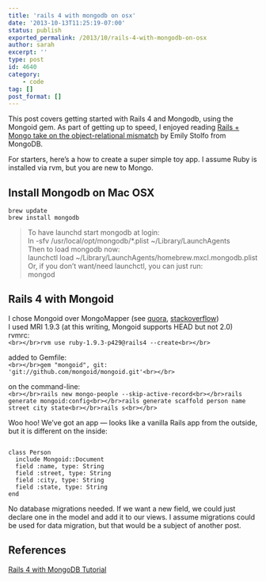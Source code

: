```yaml
---
title: 'rails 4 with mongodb on osx'
date: '2013-10-13T11:25:19-07:00'
status: publish
exported_permalink: /2013/10/rails-4-with-mongodb-on-osx
author: sarah
excerpt: ''
type: post
id: 4640
category:
    - code
tag: []
post_format: []
---
```

This post covers getting started with Rails 4 and Mongodb, using the Mongoid gem. As part of getting up to speed, I enjoyed reading [Rails + Mongo take on the object-relational mismatch](http://blog.mongodb.org/post/53271876885/ruby-rails-mongodb-and-the-object-relational-mismatch) by Emily Stolfo from MongoDB.

For starters, here’s a how to create a super simple toy app. I assume Ruby is installed via rvm, but you are new to Mongo.

Install Mongodb on Mac OSX
--------------------------

```
brew update
brew install mongodb
```

> To have launchd start mongodb at login:  
> ln -sfv /usr/local/opt/mongodb/\*.plist ~/Library/LaunchAgents  
> Then to load mongodb now:  
> launchctl load ~/Library/LaunchAgents/homebrew.mxcl.mongodb.plist  
> Or, if you don’t want/need launchctl, you can just run:  
> mongod

Rails 4 with Mongoid
--------------------

I chose Mongoid over MongoMapper (see [quora](http://www.quora.com/What-are-the-advantages-of-using-MongoMapper-versus-using-Mongoid), [stackoverflow](http://stackoverflow.com/questions/1958365/mongoid-or-mongomapper))  
I used MRI 1.9.3 (at this writing, Mongoid supports HEAD but not 2.0)  
rvmrc:  
`<br></br>rvm use ruby-1.9.3-p429@rails4 --create<br></br>`

added to Gemfile:  
`<br></br>gem "mongoid", git: 'git://github.com/mongoid/mongoid.git'<br></br>`

on the command-line:  
`<br></br>rails new mongo-people --skip-active-record<br></br>rails generate mongoid:config<br></br>rails generate scaffold person name street city state<br></br>rails s<br></br>`

Woo hoo! We’ve got an app — looks like a vanilla Rails app from the outside, but it is different on the inside:

```

class Person
  include Mongoid::Document
  field :name, type: String
  field :street, type: String
  field :city, type: String
  field :state, type: String
end
```

No database migrations needed. If we want a new field, we could just declare one in the model and add it to our views. I assume migrations could be used for data migration, but that would be a subject of another post.

References
----------

[Rails 4 with MongoDB Tutorial](http://moredevideas.wordpress.com/2013/04/26/rails-4-with-mongodb/)